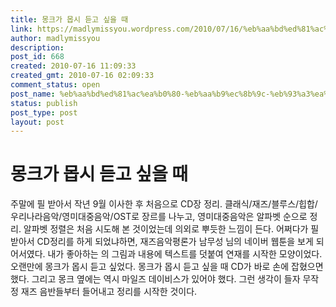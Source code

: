 ```yaml
---
title: 몽크가 몹시 듣고 싶을 때
link: https://madlymissyou.wordpress.com/2010/07/16/%eb%aa%bd%ed%81%ac%ea%b0%80-%eb%aa%b9%ec%8b%9c-%eb%93%a3%ea%b3%a0-%ec%8b%b6%ec%9d%84-%eb%95%8c/
author: madlymissyou
description: 
post_id: 668
created: 2010-07-16 11:09:33
created_gmt: 2010-07-16 02:09:33
comment_status: open
post_name: %eb%aa%bd%ed%81%ac%ea%b0%80-%eb%aa%b9%ec%8b%9c-%eb%93%a3%ea%b3%a0-%ec%8b%b6%ec%9d%84-%eb%95%8c
status: publish
post_type: post
layout: post
---
```


# 몽크가 몹시 듣고 싶을 때

주말에 필 받아서 작년 9월 이사한 후 처음으로 CD장 정리. 클래식/재즈/블루스/힙합/우리나라음악/영미대중음악/OST로 장르를 나누고, 영미대중음악은 알파벳 순으로 정리. 알파벳 정렬은 처음 시도해 본 것이었는데 의외로 뿌듯한 느낌이 든다. 어쩌다가 필받아서 CD정리를 하게 되었냐하면, 재즈음악평론가 남무성 님의 네이버 웹툰을 보게 되어서였다. 내가 좋아하는 <jazz it up>의 그림과 내용에 텍스트를 덧붙여 연재를 시작한 모양이었다. 오랜만에 몽크가 몹시 듣고 싶었다. 몽크가 몹시 듣고 싶을 때 CD가 바로 손에 잡혔으면 했다. 그리고 몽크 옆에는 역시 마일즈 데이비스가 있어야 했다. 그런 생각이 들자 무작정 재즈 음반들부터 들어내고 정리를 시작한 것이다.